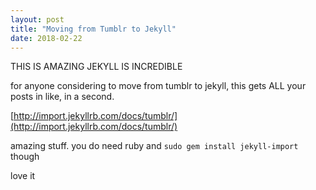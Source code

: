 ```yaml
---
layout: post
title: "Moving from Tumblr to Jekyll"
date: 2018-02-22
---
```


THIS IS AMAZING JEKYLL IS INCREDIBLE

for anyone considering to move from tumblr to jekyll, this gets ALL your posts in like, in a second. 

[http://import.jekyllrb.com/docs/tumblr/](http://import.jekyllrb.com/docs/tumblr/)

amazing stuff. you do need ruby and `sudo gem install jekyll-import` though

love it